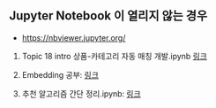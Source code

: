 ## Jupyter Notebook 이 열리지 않는 경우 

- https://nbviewer.jupyter.org/


1. Topic 18 intro 상품-카테고리 자동 매칭 개발.ipynb [링크](https://nbviewer.jupyter.org/github/Hyunjulie/Naver_Campus_Hackday_Study/blob/master/18.%20%EC%83%81%ED%92%88-%EC%B9%B4%ED%85%8C%EA%B3%A0%EB%A6%AC%20%EC%9E%90%EB%8F%99%20%EB%A7%A4%EC%B9%AD/Topic%2018%20intro%20%EC%83%81%ED%92%88-%EC%B9%B4%ED%85%8C%EA%B3%A0%EB%A6%AC%20%EC%9E%90%EB%8F%99%20%EB%A7%A4%EC%B9%AD%20%EA%B0%9C%EB%B0%9C.ipynb)

2. Embedding 공부: [링크](https://nbviewer.jupyter.org/github/Hyunjulie/Naver_Campus_Hackday_Study/blob/master/18.%20%EC%83%81%ED%92%88-%EC%B9%B4%ED%85%8C%EA%B3%A0%EB%A6%AC%20%EC%9E%90%EB%8F%99%20%EB%A7%A4%EC%B9%AD/Embedding%EA%B3%B5%EB%B6%80.ipynb)

3. 추천 알고리즘 간단 정리.ipynb: [링크](https://nbviewer.jupyter.org/github/Hyunjulie/Naver_Campus_Hackday_Study/blob/master/18.%20%EC%83%81%ED%92%88-%EC%B9%B4%ED%85%8C%EA%B3%A0%EB%A6%AC%20%EC%9E%90%EB%8F%99%20%EB%A7%A4%EC%B9%AD/%EC%B6%94%EC%B2%9C%20%EC%95%8C%EA%B3%A0%EB%A6%AC%EC%A6%98%20%EA%B0%84%EB%8B%A8%20%EC%A0%95%EB%A6%AC.ipynb)
